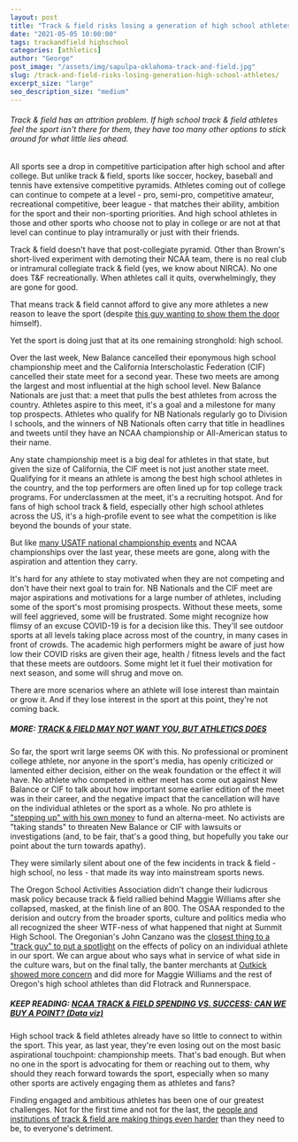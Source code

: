 ```yaml
---
layout: post
title: "Track & field risks losing a generation of high school athletes"
date: "2021-05-05 10:00:00"
tags: trackandfield highschool
categories: [athletics]
author: "George"
post_image: "/assets/img/sapulpa-oklahoma-track-and-field.jpg"
slug: /track-and-field-risks-losing-generation-high-school-athletes/
excerpt_size: "large"
seo_description_size: "medium"
---
```


<h6>Track & field has an attrition problem. If high school track & field athletes feel the sport isn't there for them, they have too many other options to stick around for what little lies ahead.</h6>

All sports see a drop in competitive participation after high school and after college. But unlike track & field, sports like soccer, hockey, baseball and tennis have extensive competitive pyramids. Athletes coming out of college can continue to compete at a level - pro, semi-pro, competitive amateur, recreational competitive, beer league - that matches their ability, ambition for the sport and their non-sporting priorities. And high school athletes in those and other sports who choose not to play in college or are not at that level can continue to play intramurally or just with their friends.

Track & field doesn't have that post-collegiate pyramid. Other than Brown's short-lived experiment with demoting their NCAA team, there is no real club or intramural collegiate track & field (yes, we know about NIRCA). No one does T&F recreationally. When athletes call it quits, overwhelmingly, they are gone for good.

That means track & field cannot afford to give any more athletes a new reason to leave the sport (despite [this guy wanting to show them the door](https://nalathletics.com/blog/2020/03/30/athletics-wants-more-athletes) himself).

Yet the sport is doing just that at its one remaining stronghold: high school.

Over the last week, New Balance cancelled their eponymous high school championship meet and the California Interscholastic Federation (CIF) cancelled their state meet for a second year. These two meets are among the largest and most influential at the high school level. New Balance Nationals are just that: a meet that pulls the best athletes from across the country. Athletes aspire to this meet, it's a goal and a milestone for many top prospects. Athletes who qualify for NB Nationals regularly go to Division I schools, and the winners of NB Nationals often carry that title in headlines and tweets until they have an NCAA championship or All-American status to their name.

Any state championship meet is a big deal for athletes in that state, but given the size of California, the CIF meet is not just another state meet. Qualifying for it means an athlete is among the best high school athletes in the country, and the top performers are often lined up for top college track programs. For underclassmen at the meet, it's a recruiting hotspot. And for fans of high school track & field, especially other high school athletes across the US, it's a high-profile event to see what the competition is like beyond the bounds of your state.

But like [many USATF national championship events](https://nalathletics.com/blog/2021/03/04/usatf-defaults-another-national-championship) and NCAA championships over the last year, these meets are gone, along with the aspiration and attention they carry.

It's hard for any athlete to stay motivated when they are not competing and don't have their next goal to train for. NB Nationals and the CIF meet are major aspirations and motivations for a large number of athletes, including some of the sport's most promising prospects. Without these meets, some will feel aggrieved, some will be frustrated. Some might recognize how flimsy of an excuse COVID-19 is for a decision like this. They'll see outdoor sports at all levels taking place across most of the country, in many cases in front of crowds. The academic high performers might be aware of just how low their COVID risks are given their age, health / fitness levels and the fact that these meets are outdoors. Some might let it fuel their motivation for next season, and some will shrug and move on.

There are more scenarios where an athlete will lose interest than maintain or grow it. And if they lose interest in the sport at this point, they're not coming back.

##### MORE: [TRACK & FIELD MAY NOT WANT YOU, BUT ATHLETICS DOES](https://nalathletics.com/blog/2020/03/30/athletics-wants-more-athletes)

So far, the sport writ large seems OK with this. No professional or prominent college athlete, nor anyone in the sport's media, has openly criticized or lamented either decision, either on the weak foundation or the effect it will have. No athlete who competed in either meet has come out against New Balance or CIF to talk about how important some earlier edition of the meet was in their career, and the negative impact that the cancellation will have on the individual athletes or the sport as a whole. No pro athlete is ["stepping up" with his own money](https://podcasts.apple.com/us/podcast/track-field-needs-a-business-class-part-ii/id1198173010?i=1000507460160) to fund an alterna-meet. No activists are "taking stands" to threaten New Balance or CIF with lawsuits or investigations (and, to be fair, that's a good thing, but hopefully you take our point about the turn towards apathy).

They were similarly silent about one of the few incidents in track & field - high school, no less - that made its way into mainstream sports news.

The Oregon School Activities Association didn't change their ludicrous mask policy because track & field rallied behind Maggie Williams after she collapsed, masked, at the finish line of an 800. The OSAA responded to the derision and outcry from the broader sports, culture and politics media who all recognized the sheer WTF-ness of what happened that night at Summit High School. The Oregonian's John Canzano was the [closest thing to a "track guy" to put a spotlight](https://www.oregonlive.com/sports/john_canzano/2021/04/canzano-state-leadership-fails-to-see-the-finish-line-with-high-school-running-mask-rule.html) on the effects of policy on an individual athlete in our sport. We can argue about who says what in service of what side in the culture wars, but on the final tally, the banter merchants at [Outkick showed more concern](https://www.outkick.com/oregon-hs-track-coach-calls-for-mask-lunatics-to-drop-rule-after-runner-suffers-complete-oxygen-debt/) and did more for Maggie Williams and the rest of Oregon's high school athletes than did Flotrack and Runnerspace.

##### KEEP READING: [NCAA TRACK & FIELD SPENDING VS. SUCCESS: CAN WE BUY A POINT? (Data viz)](https://nalathletics.com/blog/2021/01/05/ncaa-track-and-field-spending-results)

High school track & field athletes already have so little to connect to within the sport. This year, as last year, they're even losing out on the most basic aspirational touchpoint: championship meets. That's bad enough. But when no one in the sport is advocating for them or reaching out to them, why should they reach forward towards the sport, especially when so many other sports are actively engaging them as athletes and fans?

Finding engaged and ambitious athletes has been one of our greatest challenges. Not for the first time and not for the last, the [people and institutions of track & field are making things even harder](https://nalathletics.com/blog/2021/03/01/open-plea-track-field-coaches) than they need to be, to everyone's detriment.
